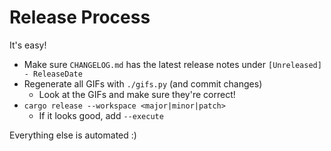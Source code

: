 # Release Process

It's easy!

- Make sure `CHANGELOG.md` has the latest release notes under `[Unreleased] - ReleaseDate`
- Regenerate all GIFs with `./gifs.py` (and commit changes)
  - Look at the GIFs and make sure they're correct!
- `cargo release --workspace <major|minor|patch>`
  - If it looks good, add `--execute`

Everything else is automated :)
